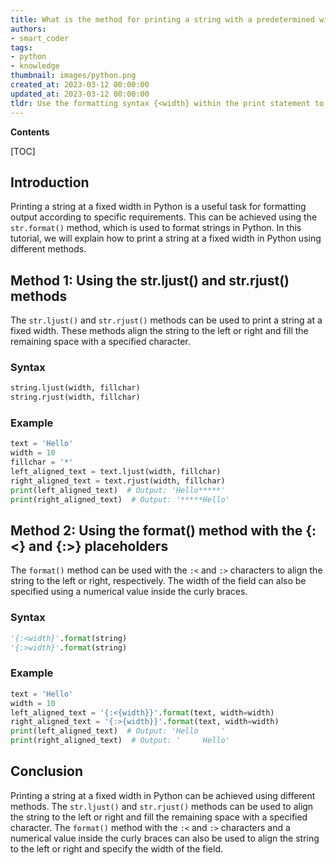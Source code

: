 ```yaml
---
title: What is the method for printing a string with a predetermined width?
authors:
- smart_coder
tags:
- python
- knowledge
thumbnail: images/python.png
created_at: 2023-03-12 00:00:00
updated_at: 2023-03-12 00:00:00
tldr: Use the formatting syntax {<width} within the print statement to left-align the string to a fixed width.
---
```


**Contents**

[TOC]

## Introduction
Printing a string at a fixed width in Python is a useful task for formatting output according to specific requirements. This can be achieved using the `str.format()` method, which is used to format strings in Python. In this tutorial, we will explain how to print a string at a fixed width in Python using different methods.

## Method 1: Using the str.ljust() and str.rjust() methods
The `str.ljust()` and `str.rjust()` methods can be used to print a string at a fixed width. These methods align the string to the left or right and fill the remaining space with a specified character.

### Syntax
```python
string.ljust(width, fillchar)
string.rjust(width, fillchar)
```

### Example
```python
text = 'Hello'
width = 10
fillchar = '*'
left_aligned_text = text.ljust(width, fillchar)
right_aligned_text = text.rjust(width, fillchar)
print(left_aligned_text)  # Output: 'Hello*****'
print(right_aligned_text)  # Output: '*****Hello'
```

## Method 2: Using the format() method with the {:<} and {:>} placeholders
The `format()` method can be used with the `:<` and `:>` characters to align the string to the left or right, respectively. The width of the field can also be specified using a numerical value inside the curly braces.

### Syntax
```python
'{:<width}'.format(string)
'{:>width}'.format(string)
```

### Example
```python
text = 'Hello'
width = 10
left_aligned_text = '{:<{width}}'.format(text, width=width)
right_aligned_text = '{:>{width}}'.format(text, width=width)
print(left_aligned_text)  # Output: 'Hello     '
print(right_aligned_text)  # Output: '     Hello'
```

## Conclusion
Printing a string at a fixed width in Python can be achieved using different methods. The `str.ljust()` and `str.rjust()` methods can be used to align the string to the left or right and fill the remaining space with a specified character. The `format()` method with the `:<` and `:>` characters and a numerical value inside the curly braces can also be used to align the string to the left or right and specify the width of the field.
